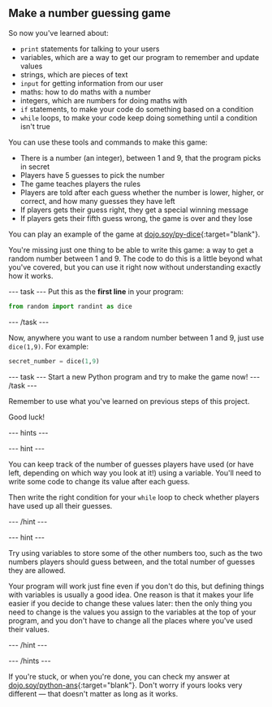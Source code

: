 ## Make a number guessing game

So now you've learned about:
  * `print` statements for talking to your users
  * variables, which are a way to get our program to remember and update values
  * strings, which are pieces of text
  * `input` for getting information from our user
  * maths: how to do maths with a number
  * integers, which are numbers for doing maths with
  * `if` statements, to make your code do something based on a condition
  * `while` loops, to make your code keep doing something until a condition isn't true

You can use these tools and commands to make this game:
  * There is a number (an integer), between 1 and 9, that the program picks in secret
  * Players have 5 guesses to pick the number
  * The game teaches players the rules
  * Players are told after each guess whether the number is lower, higher, or correct, and how many guesses they have left
  * If players gets their guess right, they get a special winning message
  * If players gets their fifth guess wrong, the game is over and they lose

You can play an example of the game at [dojo.soy/py-dice](http://dojo.soy/py-dice){:target="blank"}.

You're missing just one thing to be able to write this game: a way to get a random number between 1 and 9. The code to do this is a little beyond what you've covered, but you can use it right now without understanding exactly how it works.

--- task --- Put this as the **first line** in your program:
```python
from random import randint as dice
```
--- /task ---

Now, anywhere you want to use a random number between 1 and 9, just use `dice(1,9)`. For example:
```python
secret_number = dice(1,9)
```

--- task --- Start a new Python program and try to make the game now! --- /task ---

Remember to use what you've learned on previous steps of this project.

Good luck!

--- hints ---

--- hint ---

You can keep track of the number of guesses players have used (or have left, depending on which way you look at it!) using a variable. You'll need to write some code to change its value after each guess.

Then write the right condition for your `while` loop to check whether players have used up all their guesses.

--- /hint ---

--- hint ---

Try using variables to store some of the other numbers too, such as the two numbers players should guess between, and the total number of guesses they are allowed.

Your program will work just fine even if you don't do this, but defining things with variables is usually a good idea. One reason is that it makes your life easier if you decide to change these values later: then the only thing you need to change is the values you assign to the variables at the top of your program, and you don't have to change all the places where you've used their values.

--- /hint ---

--- /hints ---

If you're stuck, or when you're done, you can check my answer at [dojo.soy/python-ans](http://dojo.soy/python-ans){:target="blank"}. Don't worry if yours looks very different — that doesn't matter as long as it works.